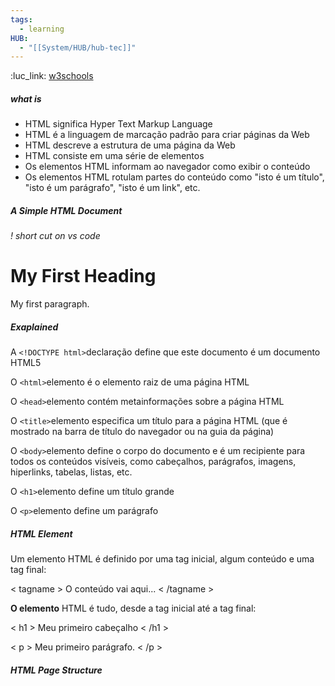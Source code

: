 ```yaml
---
tags:
  - learning
HUB:
  - "[[System/HUB/hub-tec]]"
---
```

:luc_link:
[w3schools](https://www.w3schools.com/html/html_intro.asp)

##### what is

-   HTML significa Hyper Text Markup Language
-   HTML é a linguagem de marcação padrão para criar páginas da Web
-   HTML descreve a estrutura de uma página da Web
-   HTML consiste em uma série de elementos
-   Os elementos HTML informam ao navegador como exibir o conteúdo
-   Os elementos HTML rotulam partes do conteúdo como "isto é um título", "isto é um parágrafo", "isto é um link", etc.

##### A Simple HTML Document

*! short cut on vs code* 

<!DOCTYPE html>  
<html>  
<head>  
<title> Page Title </title>  
</head>  
<body>  
  
<h1>My First Heading</h1>  
<p>My first paragraph.</p>  
  
</body>  
</html> 


##### Exaplained 

A `<!DOCTYPE html>`declaração define que este documento é um documento HTML5

O `<html>`elemento é o elemento raiz de uma página HTML

O `<head>`elemento contém metainformações sobre a página HTML

O `<title>`elemento especifica um título para a página HTML (que é mostrado na barra de título do navegador ou na guia da página)

O `<body>`elemento define o corpo do documento e é um recipiente para todos os conteúdos visíveis, como cabeçalhos, parágrafos, imagens, hiperlinks, tabelas, listas, etc.

O `<h1>`elemento define um título grande

O `<p>`elemento define um parágrafo


#####  HTML Element

Um elemento HTML é definido por uma tag inicial, algum conteúdo e uma tag final:

< tagname > O conteúdo vai aqui... < /tagname >

**O elemento** HTML é tudo, desde a tag inicial até a tag final:

< h1 > Meu primeiro cabeçalho < /h1 >

< p > Meu primeiro parágrafo. < /p >


##### HTML Page Structure


